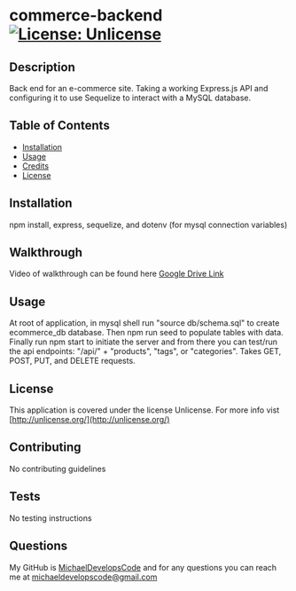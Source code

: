 # commerce-backend [![License: Unlicense](https://img.shields.io/badge/license-Unlicense-blue.svg)](http://unlicense.org/)
  
  ## Description 
  Back end for an e-commerce site. Taking a working Express.js API and configuring it to use Sequelize to interact with a MySQL database.

  ## Table of Contents
  * [Installation](#installation)
  * [Usage](#usage)
  * [Credits](#credits)
  * [License](#license)
  
  ## Installation
  npm install, express, sequelize, and dotenv (for mysql connection variables)

  ## Walkthrough
  Video of walkthrough can be found here [Google Drive Link](https://drive.google.com/file/d/1uwRXCc4-LV9p873PO4D2TYGMvRFN1s7-/view)

  ## Usage
  At root of application, in mysql shell run "source db/schema.sql" to create ecommerce_db database. Then npm run seed to populate tables with data. Finally run npm start to initiate the server and from there you can test/run the api endpoints: "/api/" + "products", "tags", or "categories". Takes GET, POST, PUT, and DELETE requests.

  ## License
  This application is covered under the license Unlicense. For more info vist [http://unlicense.org/](http://unlicense.org/)

  ## Contributing
  No contributing guidelines

  ## Tests
  No testing instructions

  ## Questions
  My GitHub is [MichaelDevelopsCode](https://github.com/MichaelDevelopsCode) and for any questions you can reach me at michaeldevelopscode@gmail.com
